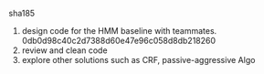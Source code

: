 sha185

1. design code for the HMM baseline with teammates. 0db0d98c40c2d7388d60e47e96c058d8db218260
2. review and clean code
3. explore other solutions such as CRF, passive-aggressive Algo